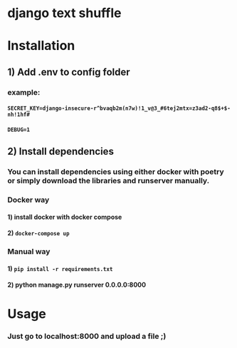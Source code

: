 # django text shuffle

# Installation

## 1) Add .env to config folder
### example: 
#### `SECRET_KEY=django-insecure-r^bvaqb2m(n7w)!1_v@3_#6tej2mtx=z3ad2-q8$+$-nh!1hf#`


#### `DEBUG=1`

## 2) Install dependencies
### You can install dependencies using either docker with poetry or simply download the libraries and runserver manually.

### Docker way
#### 1) install docker with docker compose
#### 2) ```docker-compose up```

### Manual way
#### 1) `pip install -r requirements.txt`
#### 2) python manage.py runserver 0.0.0.0:8000

# Usage

### Just go to localhost:8000 and upload a file ;)